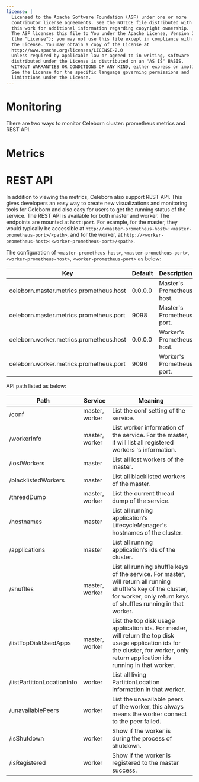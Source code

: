```yaml
---
license: |
  Licensed to the Apache Software Foundation (ASF) under one or more
  contributor license agreements. See the NOTICE file distributed with
  this work for additional information regarding copyright ownership.
  The ASF licenses this file to You under the Apache License, Version 2.0
  (the "License"); you may not use this file except in compliance with
  the License. You may obtain a copy of the License at
  http://www.apache.org/licenses/LICENSE-2.0
  Unless required by applicable law or agreed to in writing, software
  distributed under the License is distributed on an "AS IS" BASIS,
  WITHOUT WARRANTIES OR CONDITIONS OF ANY KIND, either express or implied.
  See the License for the specific language governing permissions and
  limitations under the License.
---
```



Monitoring
===

There are two ways to monitor Celeborn cluster: prometheus metrics and REST API.

# Metrics

# REST API

In addition to viewing the metrics, Celeborn also support REST API. This gives developers
an easy way to create new visualizations and monitoring tools for Celeborn and
also easy for users to get the running status of the service. The REST API is available for
both master and worker. The endpoints are mounted at `host:port`. For example,
for the master, they would typically be accessible
at `http://<master-prometheus-host>:<master-prometheus-port>/<path>`, and
for the worker, at `http://<worker-prometheus-host>:<worker-prometheus-port>/<path>`.

The configuration of `<master-prometheus-host>`, `<master-prometheus-port>`, `<worker-prometheus-host>`, `<worker-prometheus-port>` as below:

| Key                                     | Default | Description                | Since |
|-----------------------------------------|---------|----------------------------| ----- |
| celeborn.master.metrics.prometheus.host | 0.0.0.0 | Master's Prometheus host.  | 0.2.0 |
| celeborn.master.metrics.prometheus.port | 9098    | Master's Prometheus port.  | 0.2.0 |
| celeborn.worker.metrics.prometheus.host | 0.0.0.0 | Worker's Prometheus host.  | 0.2.0 |
| celeborn.worker.metrics.prometheus.port | 9096    | Worker's Prometheus port.  | 0.2.0 |

API path listed as below:

| Path                       | Service        | Meaning                                                                                                                                                                              |
|----------------------------|----------------|--------------------------------------------------------------------------------------------------------------------------------------------------------------------------------------|
| /conf                      | master, worker | List the conf setting of the service.                                                                                                                                                |
| /workerInfo                | master, worker | List worker information of the service. For the master, it will list all registered workers 's information.                                                                          |
| /lostWorkers               | master         | List all lost workers of the master.                                                                                                                                                 |
| /blacklistedWorkers        | master         | List all  blacklisted workers of the master.                                                                                                                                         |
| /threadDump                | master, worker | List the current thread dump of the service.                                                                                                                                         |
| /hostnames                 | master         | List all running application's LifecycleManager's hostnames of the cluster.                                                                                                          |
| /applications              | master         | List all running application's ids of the cluster.                                                                                                                                   |
| /shuffles                  | master, worker | List all running shuffle keys of the service. For master, will return all running shuffle's key of the cluster, for worker, only return keys of shuffles running in that worker.     |
| /listTopDiskUsedApps       | master, worker | List the top disk usage application ids. For master, will return the top disk usage application ids for the cluster, for worker, only return application ids running in that worker. |
| /listPartitionLocationInfo | worker         | List all living PartitionLocation information in that worker.                                                                                                                        |
| /unavailablePeers          | worker         | List the unavailable peers of the worker, this always means the worker connect to the peer failed.                                                                                   |
| /isShutdown                | worker         | Show if the worker is during the process of shutdown.                                                                                                                                |
| /isRegistered              | worker         | Show if the worker is registered to the master success.                                                                                                                              |